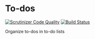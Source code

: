 To-dos
=====

[![Scrutinizer Code Quality](https://scrutinizer-ci.com/g/ColdTrick/todos/badges/quality-score.png?b=master)](https://scrutinizer-ci.com/g/ColdTrick/todos/?branch=master)
[![Build Status](https://scrutinizer-ci.com/g/ColdTrick/todos/badges/build.png?b=master)](https://scrutinizer-ci.com/g/ColdTrick/todos/build-status/master)

Organize to-dos in to-do lists
